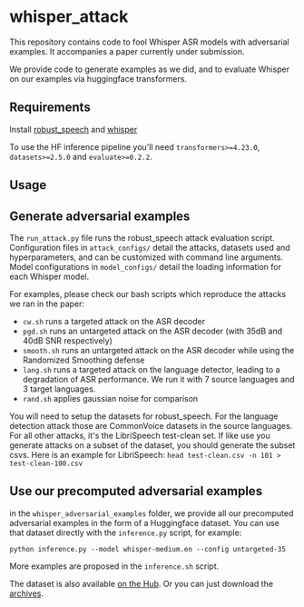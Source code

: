 # whisper_attack

This repository contains code to fool Whisper ASR models with adversarial examples. It accompanies a paper currently under submission.

We provide code to generate examples as we did, and to evaluate Whisper on our examples via huggingface transformers.

## Requirements

Install [robust_speech](https://github.com/RaphaelOlivier/robust_speech) and [whisper](https://github.com/openai/whisper)

To use the HF inference pipeline you'll need `transformers>=4.23.0`, `datasets>=2.5.0` and `evaluate>=0.2.2`.

## Usage

## Generate adversarial examples
The `run_attack.py` file runs the robust_speech attack evaluation script. Configuration files in `attack_configs/` detail the attacks, datasets used and hyperparameters, and can be customized with command line arguments. Model configurations in `model_configs/` detail the loading information for each Whisper model.

For examples, please check our bash scripts which reproduce the attacks we ran in the paper:
* `cw.sh` runs a targeted attack on the ASR decoder
* `pgd.sh` runs an untargeted attack on the ASR decoder (with 35dB and 40dB SNR respectively)
* `smooth.sh` runs an untargeted attack on the ASR decoder while using the Randomized Smoothing defense
* `lang.sh` runs a targeted attack on the language detector, leading to a degradation of ASR performance. We run it with 7 source languages and 3 target languages.
* `rand.sh` applies gaussian noise for comparison

You will need to setup the datasets for robust_speech. For the language detection attack those are CommonVoice datasets in the source languages. For all other attacks, it's the LibriSpeech test-clean set. If like use you generate attacks on a subset of the dataset, you should generate the subset csvs. Here is an example for LibriSpeech:
```head test-clean.csv -n 101 > test-clean-100.csv```

## Use our precomputed adversarial examples

in the `whisper_adversarial_examples` folder, we provide all our precomputed adversarial examples in the form of a Huggingface dataset. You can use that dataset directly with the `inference.py` script, for example: 
```
python inference.py --model whisper-medium.en --config untargeted-35
```
More examples are proposed in the `inference.sh` script.

The dataset is also available [on the Hub](https://huggingface.co/datasets/RaphaelOlivier/whisper_adversarial_examples). Or you can just download the [archives](https://data.mendeley.com/datasets/96dh52hz9r/draft?a=ee30841f-1832-41ec-bdac-bf3e5b67073c).
